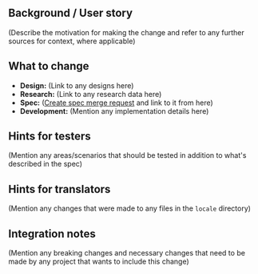 ## Background / User story

(Describe the motivation for making the change and refer to any further sources for context, where applicable)

## What to change

- **Design:** (Link to any designs here)
- **Research:** (Link to any research data here)
- **Spec:** ([Create spec merge request](https://gitlab.com/eyeo/specs/spec/merge_requests/new) and link to it from here)
- **Development:** (Mention any implementation details here)

## Hints for testers
(Mention any areas/scenarios that should be tested in addition to what's described in the spec)

## Hints for translators
(Mention any changes that were made to any files in the `locale` directory)

## Integration notes
(Mention any breaking changes and necessary changes that need to be made by any project that wants to include this change)

